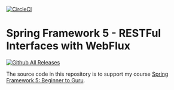 [![CircleCI](https://circleci.com/gh/bergony/spring5-webflux-rest/tree/master.svg?style=svg)](https://circleci.com/gh/bergony/spring5-webflux-rest/tree/master)
# Spring Framework 5 - RESTFul Interfaces with WebFlux
[![Github All Releases](https://img.shields.io/github/downloads/bergony/spring5-webflux-res/total.svg)](https://github.com/bergony/spring5-webflux-rest/archive/master.zip)

The source code in this repository is to support my course [Spring Framework 5: Beginner to Guru](https://www.udemy.com/spring-framework-5-beginner-to-guru/?couponCode=GITWEBFLUXREST).
